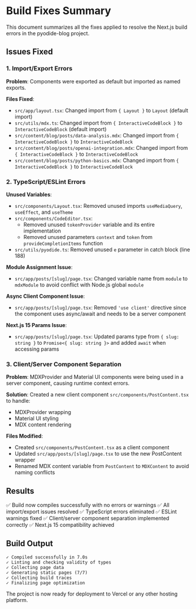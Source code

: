 # Build Fixes Summary

This document summarizes all the fixes applied to resolve the Next.js build errors in the pyodide-blog project.

## Issues Fixed

### 1. Import/Export Errors

**Problem**: Components were exported as default but imported as named exports.

**Files Fixed**:
- `src/app/layout.tsx`: Changed import from `{ Layout }` to `Layout` (default import)
- `src/utils/mdx.ts`: Changed import from `{ InteractiveCodeBlock }` to `InteractiveCodeBlock` (default import)
- `src/content/blog/posts/data-analysis.mdx`: Changed import from `{ InteractiveCodeBlock }` to `InteractiveCodeBlock`
- `src/content/blog/posts/openai-integration.mdx`: Changed import from `{ InteractiveCodeBlock }` to `InteractiveCodeBlock`
- `src/content/blog/posts/python-basics.mdx`: Changed import from `{ InteractiveCodeBlock }` to `InteractiveCodeBlock`

### 2. TypeScript/ESLint Errors

**Unused Variables**:
- `src/components/Layout.tsx`: Removed unused imports `useMediaQuery`, `useEffect`, and `useTheme`
- `src/components/CodeEditor.tsx`: 
  - Removed unused `tokenProvider` variable and its entire implementation
  - Removed unused parameters `context` and `token` from `provideCompletionItems` function
- `src/utils/pyodide.ts`: Removed unused `e` parameter in catch block (line 188)

**Module Assignment Issue**:
- `src/app/posts/[slug]/page.tsx`: Changed variable name from `module` to `mdxModule` to avoid conflict with Node.js global `module`

**Async Client Component Issue**:
- `src/app/posts/[slug]/page.tsx`: Removed `'use client'` directive since the component uses async/await and needs to be a server component

**Next.js 15 Params Issue**:
- `src/app/posts/[slug]/page.tsx`: Updated params type from `{ slug: string }` to `Promise<{ slug: string }>` and added `await` when accessing params

### 3. Client/Server Component Separation

**Problem**: MDXProvider and Material UI components were being used in a server component, causing runtime context errors.

**Solution**: Created a new client component `src/components/PostContent.tsx` to handle:
- MDXProvider wrapping
- Material UI styling
- MDX content rendering

**Files Modified**:
- Created `src/components/PostContent.tsx` as a client component
- Updated `src/app/posts/[slug]/page.tsx` to use the new PostContent wrapper
- Renamed MDX content variable from `PostContent` to `MDXContent` to avoid naming conflicts

## Results

✅ Build now compiles successfully with no errors or warnings
✅ All import/export issues resolved
✅ TypeScript errors eliminated
✅ ESLint warnings fixed
✅ Client/server component separation implemented correctly
✅ Next.js 15 compatibility achieved

## Build Output
```
✓ Compiled successfully in 7.0s
✓ Linting and checking validity of types    
✓ Collecting page data    
✓ Generating static pages (7/7)
✓ Collecting build traces    
✓ Finalizing page optimization    
```

The project is now ready for deployment to Vercel or any other hosting platform.